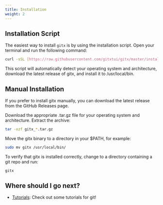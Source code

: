 ```yaml
---
title: Installation
weight: 2
---
```


## Installation Script

The easiest way to install `gitx` is by using the installation script. Open your terminal and run the following command:

```bash
curl -sSL [https://raw.githubusercontent.com/gitxtui/gitx/master/install.sh](https://raw.githubusercontent.com/gitxtui/gitx/master/install.sh) | bash
```

This script will automatically detect your operating system and architecture, download the latest release of gitx, and install it to /usr/local/bin.

## Manual Installation

If you prefer to install gitx manually, you can download the latest release from the GitHub Releases page.

Download the appropriate .tar.gz file for your operating system and architecture.
Extract the archive:

```Bash
tar -xzf gitx_*.tar.gz
```

Move the gitx binary to a directory in your $PATH, for example:

```Bash
sudo mv gitx /usr/local/bin/
```

To verify that gitx is installed correctly, change to a directory containing a git repo and run:

```Bash
gitx
```



## Where should I go next?

- [Tutorials](/docs/docs/tutorials/): Check out some tutorials for git!